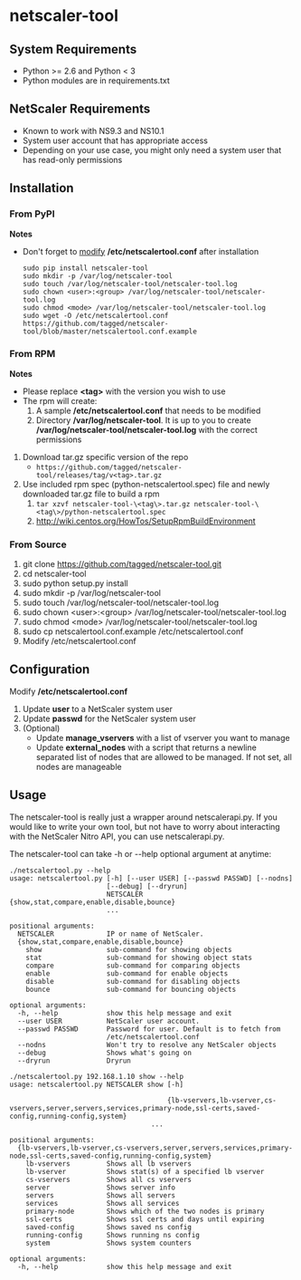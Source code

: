 # netscaler-tool

## System Requirements
*  Python >= 2.6 and Python < 3
*  Python modules are in requirements.txt

## NetScaler Requirements
*  Known to work with NS9.3 and NS10.1
*  System user account that has appropriate access
  * Depending on your use case, you might only need a system user that has
  read-only permissions

## Installation
### From PyPI
__Notes__

* Don't forget to [modify](#configure) __/etc/netscalertool.conf__ after
installation

    ```
    sudo pip install netscaler-tool
    sudo mkdir -p /var/log/netscaler-tool
    sudo touch /var/log/netscaler-tool/netscaler-tool.log
    sudo chown <user>:<group> /var/log/netscaler-tool/netscaler-tool.log
    sudo chmod <mode> /var/log/netscaler-tool/netscaler-tool.log
    sudo wget -O /etc/netscalertool.conf  https://github.com/tagged/netscaler-tool/blob/master/netscalertool.conf.example
    ```

### From RPM
__Notes__

* Please replace __\<tag\>__ with the version you wish to use
* The rpm will create:
    1. A sample __/etc/netscalertool.conf__ that needs to be modified
    1. Directory __/var/log/netscaler-tool__. It is up to you to create
    __/var/log/netscaler-tool/netscaler-tool.log__ with the correct permissions

1. Download tar.gz specific version of the repo
    * `https://github.com/tagged/netscaler-tool/releases/tag/v<tag>.tar.gz`
1. Use included rpm spec (python-netscalertool.spec) file and newly downloaded tar.gz file to build a rpm
    1. `tar xzvf netscaler-tool-\<tag\>.tar.gz
    netscaler-tool-\<tag\>/python-netscalertool.spec`
    1. http://wiki.centos.org/HowTos/SetupRpmBuildEnvironment

### From Source
1. git clone https://github.com/tagged/netscaler-tool.git
1. cd netscaler-tool
1. sudo python setup.py install
1. sudo mkdir -p /var/log/netscaler-tool
1. sudo touch /var/log/netscaler-tool/netscaler-tool.log
1. sudo chown \<user\>:\<group\> /var/log/netscaler-tool/netscaler-tool.log
1. sudo chmod \<mode\> /var/log/netscaler-tool/netscaler-tool.log
1. sudo cp netscalertool.conf.example /etc/netscalertool.conf
1. Modify /etc/netscalertool.conf

## Configuration
<a name='configure'></a> Modify __/etc/netscalertool.conf__

1. Update __user__ to a NetScaler system user
1. Update __passwd__ for the NetScaler system user
1. (Optional)
    * Update __manage_vservers__ with a list of vserver you want to manage
    * Update __external_nodes__ with a script that returns a newline separated
    list of nodes that are allowed to be managed. If not set, all nodes are
    manageable

## Usage
The netscaler-tool is really just a wrapper around netscalerapi.py. If you would like to write your own tool, but not have to worry about interacting with the NetScaler Nitro API, you can use netscalerapi.py.

The netscaler-tool can take -h or --help optional argument at anytime:

    ./netscalertool.py --help
    usage: netscalertool.py [-h] [--user USER] [--passwd PASSWD] [--nodns]
                            [--debug] [--dryrun]
                            NETSCALER {show,stat,compare,enable,disable,bounce}
                            ...

    positional arguments:
      NETSCALER             IP or name of NetScaler.
      {show,stat,compare,enable,disable,bounce}
        show                sub-command for showing objects
        stat                sub-command for showing object stats
        compare             sub-command for comparing objects
        enable              sub-command for enable objects
        disable             sub-command for disabling objects
        bounce              sub-command for bouncing objects

    optional arguments:
      -h, --help            show this help message and exit
      --user USER           NetScaler user account.
      --passwd PASSWD       Password for user. Default is to fetch from
                            /etc/netscalertool.conf
      --nodns               Won't try to resolve any NetScaler objects
      --debug               Shows what's going on
      --dryrun              Dryrun

    ./netscalertool.py 192.168.1.10 show --help
    usage: netscalertool.py NETSCALER show [-h]

                                           {lb-vservers,lb-vserver,cs-vservers,server,servers,services,primary-node,ssl-certs,saved-config,running-config,system}
                                       ...

    positional arguments:
      {lb-vservers,lb-vserver,cs-vservers,server,servers,services,primary-node,ssl-certs,saved-config,running-config,system}
        lb-vservers         Shows all lb vservers
        lb-vserver          Shows stat(s) of a specified lb vserver
        cs-vservers         Shows all cs vservers
        server              Shows server info
        servers             Shows all servers
        services            Shows all services
        primary-node        Shows which of the two nodes is primary
        ssl-certs           Shows ssl certs and days until expiring
        saved-config        Shows saved ns config
        running-config      Shows running ns config
        system              Shows system counters

    optional arguments:
      -h, --help            show this help message and exit

